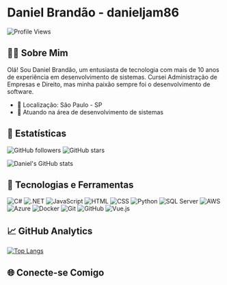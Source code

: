 # Daniel Brandão - danieljam86

![Profile Views](https://komarev.com/ghpvc/?username=danieljam86&color=brightgreen)

## 👨‍💻 Sobre Mim

Olá! Sou Daniel Brandão, um entusiasta de tecnologia com mais de 10 anos de experiência em desenvolvimento de sistemas. Cursei Administração de Empresas e Direito, mas minha paixão sempre foi o desenvolvimento de software.

- 📍 Localização: São Paulo - SP
- 💼 Atuando na área de desenvolvimento de sistemas

## 🚀 Estatísticas

![GitHub followers](https://img.shields.io/github/followers/danieljam86?style=social)
![GitHub stars](https://img.shields.io/github/stars/danieljam86?style=social)

![Daniel's GitHub stats](https://github-readme-stats.vercel.app/api?username=danieljam86&show_icons=true&theme=radical)

## 🔧 Tecnologias e Ferramentas

![C#](https://img.shields.io/badge/-C%23-05122A?style=flat&logo=c-sharp)
![.NET](https://img.shields.io/badge/-.NET-05122A?style=flat&logo=.net)
![JavaScript](https://img.shields.io/badge/-JavaScript-05122A?style=flat&logo=javascript)
![HTML](https://img.shields.io/badge/-HTML-05122A?style=flat&logo=html5)
![CSS](https://img.shields.io/badge/-CSS-05122A?style=flat&logo=css3)
![Python](https://img.shields.io/badge/-Python-05122A?style=flat&logo=python)
![SQL Server](https://img.shields.io/badge/-SQL%20Server-05122A?style=flat&logo=microsoft-sql-server)
![AWS](https://img.shields.io/badge/-AWS-05122A?style=flat&logo=amazon-aws)
![Azure](https://img.shields.io/badge/-Azure-05122A?style=flat&logo=microsoft-azure)
![Docker](https://img.shields.io/badge/-Docker-05122A?style=flat&logo=docker)
![Git](https://img.shields.io/badge/-Git-05122A?style=flat&logo=git)
![GitHub](https://img.shields.io/badge/-GitHub-05122A?style=flat&logo=github)
![Vue.js](https://img.shields.io/badge/-Vue.js-05122A?style=flat&logo=vue-dot-js)

## 📈 GitHub Analytics

[![Top Langs](https://github-readme-stats.vercel.app/api/top-langs/?username=danieljam86&layout=compact&theme=radical)](https://github.com/danieljam86)

## 🌐 Conecte-se Comigo

